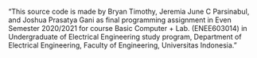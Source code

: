 “This source code is made by Bryan Timothy, Jeremia June C Parsinabul, and Joshua Prasatya Gani as final programming assignment in Even Semester
2020/2021 for course Basic Computer + Lab. (ENEE603014) in Undergraduate of
Electrical Engineering study program, Department of Electrical Engineering, Faculty of
Engineering, Universitas Indonesia.”
